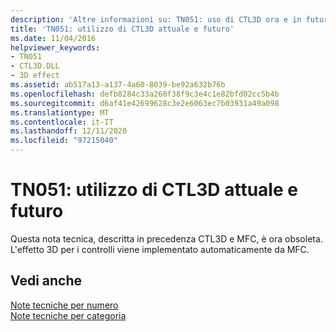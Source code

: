 ```yaml
---
description: 'Altre informazioni su: TN051: uso di CTL3D ora e in futuro'
title: 'TN051: utilizzo di CTL3D attuale e futuro'
ms.date: 11/04/2016
helpviewer_keywords:
- TN051
- CTL3D.DLL
- 3D effect
ms.assetid: ab517a13-a137-4a60-8039-be92a632b76b
ms.openlocfilehash: defb8284c33a260f38f9c3e4c1e82bfd02cc5b4b
ms.sourcegitcommit: d6af41e42699628c3e2e6063ec7b03931a49a098
ms.translationtype: MT
ms.contentlocale: it-IT
ms.lasthandoff: 12/11/2020
ms.locfileid: "97215040"
---
```

# <a name="tn051-using-ctl3d-now-and-in-the-future"></a>TN051: utilizzo di CTL3D attuale e futuro

Questa nota tecnica, descritta in precedenza CTL3D e MFC, è ora obsoleta. L'effetto 3D per i controlli viene implementato automaticamente da MFC.

## <a name="see-also"></a>Vedi anche

[Note tecniche per numero](../mfc/technical-notes-by-number.md)<br/>
[Note tecniche per categoria](../mfc/technical-notes-by-category.md)
